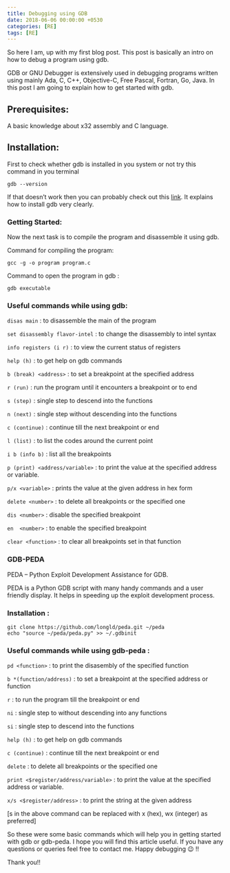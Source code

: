 ```yaml
---
title: Debugging using GDB
date: 2018-06-06 00:00:00 +0530
categories: [RE]
tags: [RE]
---
```


So here I am, up with my first blog post. This post is basically an intro on how to debug a program using gdb.

GDB or GNU Debugger is extensively used in debugging programs written using mainly Ada, C, C++, Objective-C, Free Pascal, Fortran, Go, Java. In this post I am going to explain how to get started with gdb.

## Prerequisites:

A basic knowledge about x32 assembly and C language.

## Installation:

First to check whether gdb is installed in you system or not try this command in you terminal


```
gdb --version
```

If that doesn’t work then you can probably check out this [link](https://www.gdbtutorial.com/tutorial/how-install-gdb). It explains how to install gdb very clearly.

### Getting Started:

Now the next task is to compile the program and disassemble it using gdb.

Command for compiling the program:

```
gcc -g -o program program.c
```

Command to open the program in gdb :

```
gdb executable
```

### Useful commands while using gdb:

`disas main` : to disassemble the main of the program

`set disassembly flavor-intel` : to change the disassembly to intel syntax

`info registers (i r)` : to view the current status of registers

`help (h)` : to get help on gdb commands

`b (break) <address>` : to set a breakpoint at the specified address

`r (run)`  : run the program until it encounters a breakpoint or to end 

`s (step)` : single step to descend into the functions

`n (next)` : single step without descending into the functions

`c (continue)` : continue till the next breakpoint or end

`l (list)` : to list the codes around the current point

`i b (info b)` : list all the breakpoints

`p (print) <address/variable>` : to print the value at the specified address or variable.

`p/x <variable>` : prints the value at the given address in hex form

`delete <number>` : to delete all breakpoints or the specified one

`dis <number>`  : disable the specified breakpoint

`en  <number>`  : to enable the specified breakpoint

`clear <function>` : to clear all breakpoints set in that function


### GDB-PEDA

PEDA – Python Exploit Development Assistance for GDB.

PEDA is a Python GDB script with many handy commands and a user friendly display. It helps in speeding up the exploit development process.

### Installation :

```
git clone https://github.com/longld/peda.git ~/peda
echo "source ~/peda/peda.py" >> ~/.gdbinit
```

### Useful commands while using gdb-peda :

`pd <function>` : to print the disasembly of the specified function

`b *(function/address)` : to set a breakpoint at the specified address or function

`r` : to run the program till the breakpoint or end

`ni` : single step to without descending into any functions

`si` : single step to descend into the functions

`help (h)` : to get help on gdb commands

`c (continue)` : continue till the next breakpoint or end

`delete` : to delete all breakpoints or the specified one

`print <$register/address/variable>` : to print the value at the specified address or variable.

`x/s <$register/address>` : to print the string at the given address 

[s in the above command can be replaced with x (hex), wx (integer) as preferred]
 

So these were some basic commands which will help you in getting started with gdb or gdb-peda. I hope you will find this article useful. If you have any questions or queries  feel free to contact me. Happy debugging 😉 !!

Thank you!!

